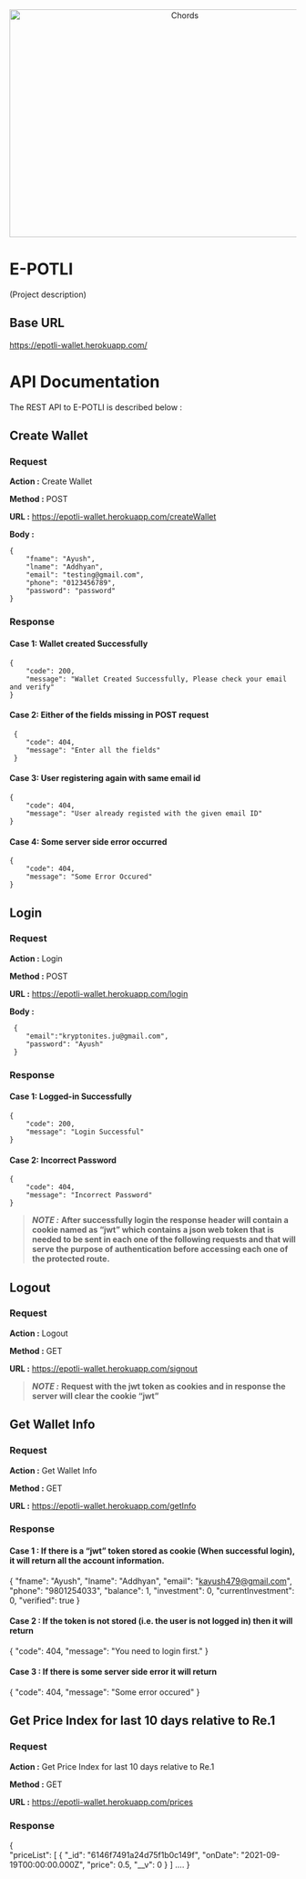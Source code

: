 <div align="center"> <img align="center" alt="Chords" src="https://user-images.githubusercontent.com/52379890/133371696-2488b42d-62fa-4210-b49f-9ebfea97fcd0.png" height='400' width='600'></div>

# E-POTLI
(Project description)

## Base URL

https://epotli-wallet.herokuapp.com/
    
    
# API Documentation
The REST API to E-POTLI is described below :

## Create Wallet

### Request

__Action  :__   Create Wallet

__Method  :__   POST

__URL     :__   https://epotli-wallet.herokuapp.com/createWallet

__Body    :__
  
    {
        "fname": "Ayush",
        "lname": "Addhyan",
        "email": "testing@gmail.com",
        "phone": "0123456789",
        "password": "password"
    }
    

### Response

#### Case 1: Wallet created Successfully

    {
        "code": 200,
        "message": "Wallet Created Successfully, Please check your email and verify"
    }



#### Case 2: Either of the fields missing in POST request

     {
        "code": 404,
        "message": "Enter all the fields"
     }

#### Case 3: User registering again with same email id

    {
        "code": 404,
        "message": "User already registed with the given email ID"
    }
    
#### Case 4: Some server side error occurred

    {
        "code": 404,
        "message": "Some Error Occured"
    } 



## Login

### Request

__Action  :__   Login

__Method  :__   POST

__URL     :__   https://epotli-wallet.herokuapp.com/login

__Body    :__
  
     {
        "email":"kryptonites.ju@gmail.com",
        "password": "Ayush"
     }
    

### Response

#### Case 1: Logged-in Successfully
    {
        "code": 200,
        "message": "Login Successful"
    }
    

#### Case 2: Incorrect Password
    {
        "code": 404,
        "message": "Incorrect Password"
    }



> **_NOTE  :_** **After successfully login the response header will contain a cookie named as “jwt” which contains a json web token that is needed to be sent in each one of the following requests and that will serve the purpose of authentication before accessing each one of the protected route.**


## Logout

### Request

__Action  :__   Logout

__Method  :__   GET

__URL     :__   https://epotli-wallet.herokuapp.com/signout


> **_NOTE  :_** **Request with the jwt token as cookies and in response the server will clear the cookie “jwt”**


## Get Wallet Info

### Request

__Action  :__   Get Wallet Info

__Method  :__   GET

__URL     :__   https://epotli-wallet.herokuapp.com/getInfo
  

### Response

#### Case 1 : If there is a “jwt” token stored as cookie (When successful login), it will return all the account information.

   {
  "fname": "Ayush",
  "lname": "Addhyan",
  "email": "kayush479@gmail.com",
  "phone": "9801254033",
  "balance": 1,
  "investment": 0,
  "currentInvestment": 0,
  "verified": true
 }


#### Case 2 : If the token is not stored (i.e. the user is not logged in) then it will return 

  {
  "code": 404,
  "message": "You need to login first."
 }


#### Case 3 : If there is some server side error it will return 

  {
  "code": 404,
  "message": "Some error occured"
  }


## Get Price Index for last 10 days relative to Re.1

### Request

__Action    :__     Get Price Index for last 10 days relative to Re.1

__Method    :__     GET

__URL       :__     https://epotli-wallet.herokuapp.com/prices 
    

### Response

  {  
  "priceList": [
     {
      "_id": "6146f7491a24d75f1b0c149f",
      "onDate": "2021-09-19T00:00:00.000Z",
      "price": 0.5,
      "__v": 0
    }
    ] ....
  }  
    


